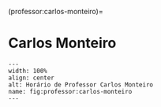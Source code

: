 (professor:carlos-monteiro)=

# Carlos Monteiro

```{figure} ../_static/img/professor/carlos-monteiro.png
---
width: 100%
align: center
alt: Horário de Professor Carlos Monteiro
name: fig:professor:carlos-monteiro
---
```


